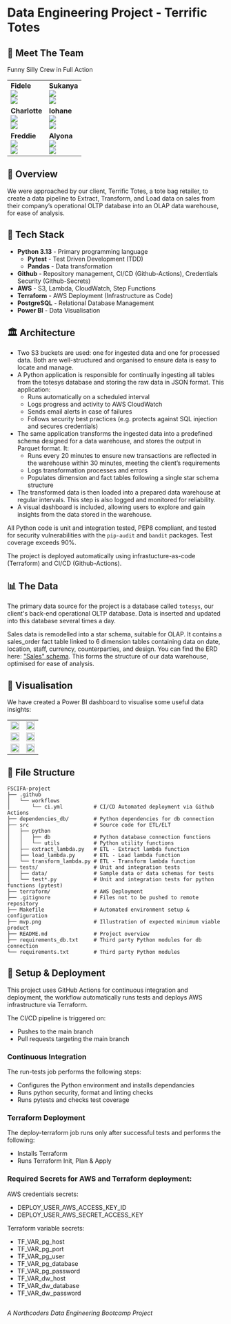 # Data Engineering Project - Terrific Totes

## 🤝 Meet The Team  
Funny Silly Crew in Full Action

<table>
  <tr>
    <td><strong>Fidele</strong><br>
      <a href="https://github.com/fmunyaneza">
        <img src="https://img.shields.io/badge/GitHub-000?logo=github&logoColor=white" />
      </a><br>
      <a href="https://www.linkedin.com/in/fidele-munyaneza-b87372328/">
        <img src="https://img.shields.io/badge/LinkedIn-blue?logo=linkedin&logoColor=white" />
      </a>
    </td>
    <td><strong>Sukanya</strong><br>
      <a href="https://github.com/sukansasi">
        <img src="https://img.shields.io/badge/GitHub-000?logo=github&logoColor=white" />
      </a><br>
      <a href="https://www.linkedin.com/in/sukanyasasi15011526">
        <img src="https://img.shields.io/badge/LinkedIn-blue?logo=linkedin&logoColor=white" />
      </a>
    </td>
  </tr>
  <tr>
    <td><strong>Charlotte</strong><br>
      <a href="https://github.com/CharlotteC63">
        <img src="https://img.shields.io/badge/GitHub-000?logo=github&logoColor=white" />
      </a><br>
      <a href="https://www.linkedin.com/in/charlotte-campbell-15323a151/">
        <img src="https://img.shields.io/badge/LinkedIn-blue?logo=linkedin&logoColor=white" />
      </a>
    </td>
    <td><strong>Iohane</strong><br>
      <a href="https://github.com/Yoyo-su">
        <img src="https://img.shields.io/badge/GitHub-000?logo=github&logoColor=white" />
      </a><br>
      <a href="https://www.linkedin.com/in/iohane-annan-07b722a0/">
        <img src="https://img.shields.io/badge/LinkedIn-blue?logo=linkedin&logoColor=white" />
      </a>
    </td>
  </tr>
  <tr>
    <td><strong>Freddie</strong><br>
      <a href="https://github.com/FreddieMoller">
        <img src="https://img.shields.io/badge/GitHub-000?logo=github&logoColor=white" />
      </a><br>
      <a href="https://www.linkedin.com/in/frederick-moller-63a348202/">
        <img src="https://img.shields.io/badge/LinkedIn-blue?logo=linkedin&logoColor=white" />
      </a>
    </td>
    <td><strong>Alyona</strong><br>
      <a href="https://github.com/DDataAly">
        <img src="https://img.shields.io/badge/GitHub-000?logo=github&logoColor=white" />
      </a><br>
      <a href="https://www.linkedin.com/in/alyona-d-410554135/">
        <img src="https://img.shields.io/badge/LinkedIn-blue?logo=linkedin&logoColor=white" />
      </a>
    </td>
  </tr>
</table>

## 🔰 Overview
We were approached by our client, Terrific Totes, a tote bag retailer, to create a data pipeline to Extract, Transform, and Load data on sales from their company’s operational OLTP database into an OLAP data warehouse, for ease of analysis.


## 🔧 Tech Stack
- **Python 3.13** - Primary programming language
  - **Pytest** - Test Driven Development (TDD)
  - **Pandas** - Data transformation
- **Github** - Repository management, CI/CD (Github-Actions), Credentials Security (Github-Secrets)
- **AWS** - S3, Lambda, CloudWatch, Step Functions
- **Terraform** - AWS Deployment (Infrastructure as Code)
- **PostgreSQL** - Relational Database Management
- **Power BI** - Data Visualisation


## 🏛️ Architecture
- Two S3 buckets are used: one for ingested data and one for processed data. Both are well-structured and organised to ensure data is easy to locate and manage.
- A Python application is responsible for continually ingesting all tables from the totesys database and storing the raw data in JSON format. This application:
  - Runs automatically on a scheduled interval
  - Logs progress and activity to AWS CloudWatch
  - Sends email alerts in case of failures
  - Follows security best practices (e.g. protects against SQL injection and secures credentials)
- The same application transforms the ingested data into a predefined schema designed for a data warehouse, and stores the output in Parquet format. It:
  - Runs every 20 minutes to ensure new transactions are reflected in the warehouse within 30 minutes, meeting the client’s requirements
  - Logs transformation processes and errors
  - Populates dimension and fact tables following a single star schema structure
- The transformed data is then loaded into a prepared data warehouse at regular intervals. This step is also logged and monitored for reliability.
- A visual dashboard is included, allowing users to explore and gain insights from the data stored in the warehouse.

All Python code is unit and integration tested, PEP8 compliant, and tested for security vulnerabilities with the `pip-audit` and `bandit` packages. Test coverage exceeds 90%.

The project is deployed automatically using infrastucture-as-code (Terraform) and CI/CD (Github-Actions).

## 📊 The Data

The primary data source for the project is a database called `totesys`, our client's back-end operational OLTP database. Data is inserted and updated into this database several times a day.

Sales data is remodelled into a star schema, suitable for OLAP. It contains a sales_order fact table linked to 6 dimension tables containing data on date, location, staff, currency, counterparties, and design. You can find the ERD here: ["Sales" schema](https://dbdiagram.io/d/637a423fc9abfc611173f637). This forms the structure of our data warehouse, optimised for ease of analysis.

## 👀 Visualisation

We have created a Power BI dashboard to visualise some useful data insights:

<table>
  <tr>
    <td>
      <img src="https://github.com/user-attachments/assets/e1724265-ad54-47fa-a1e9-e3760c86e32c" width="100%" />
    </td>
    <td>
      <img src="https://github.com/user-attachments/assets/c1d81c2f-dc07-4fcb-aa67-76c640bbb42c" width="100%" />
    </td>
  </tr>
  <tr>
    <td>
      <img src="https://github.com/user-attachments/assets/93d74ae8-80cd-4291-8c1a-fea496fd16c0" width="100%" />
    </td>
    <td>
      <img src="https://github.com/user-attachments/assets/25a69137-8f7b-49b3-ae47-5f9d17ea055b" width="100%" />
    </td>
  </tr>
  <tr>
    <td>
      <img src="https://github.com/user-attachments/assets/945dd70f-93ea-464d-851d-d6cb8331623f" width="100%" />
    </td>
    <td>
      <img src="https://github.com/user-attachments/assets/3981d214-4d0e-472c-8884-2be1f2616406" width="100%" />
    </td>
  </tr>
</table>



## 📁 File Structure

```
FSCIFA-project
├── .github
│   └── workflows
│       └── ci.yml          # CI/CD Automated deployment via Github Actions
├── dependencies_db/        # Python dependencies for db connection
├── src                     # Source code for ETL/ELT
│   ├── python
│   │   ├── db              # Python database connection functions
│   │   └── utils           # Python utility functions
│   ├── extract_lambda.py   # ETL - Extract lambda function
│   ├── load_lambda.py      # ETL - Load lambda function
│   └── transform_lambda.py # ETL - Transform lambda function
├── tests/                  # Unit and integration tests
│   ├── data/               # Sample data or data schemas for tests
│   └── test*.py            # Unit and integration tests for python functions (pytest)
├── terraform/              # AWS Deployment
├── .gitignore              # Files not to be pushed to remote repository
├── Makefile                # Automated environment setup & configuration
├── mvp.png                 # Illustration of expected minimum viable product
├── README.md               # Project overview
├── requirements_db.txt     # Third party Python modules for db connection
└── requirements.txt        # Third party Python modules
```

## 🚀 Setup & Deployment

This project uses GitHub Actions for continuous integration and deployment, the workflow automatically runs tests and deploys AWS infrastructure via Terraform.

The CI/CD pipeline is triggered on:
  - Pushes to the main branch
  - Pull requests targeting the main branch


### Continuous Integration  
The run-tests job performs the following steps:

 - Configures the Python environment and installs dependancies
 - Runs python security, format and linting checks
 - Runs pytests and checks test coverage

### Terraform Deployment
The deploy-terraform job runs only after successful tests and performs the following:

- Installs Terraform
- Runs Terraform Init, Plan & Apply


### Required Secrets for AWS and Terraform deployment:

AWS credentials secrets:
 - DEPLOY_USER_AWS_ACCESS_KEY_ID
 - DEPLOY_USER_AWS_SECRET_ACCESS_KEY

Terraform variable secrets:
  - TF_VAR_pg_host
  - TF_VAR_pg_port
  - TF_VAR_pg_user
  - TF_VAR_pg_database
  - TF_VAR_pg_password
  - TF_VAR_dw_host
  - TF_VAR_dw_database
  - TF_VAR_dw_password



##
*A Northcoders Data Engineering Bootcamp Project*
